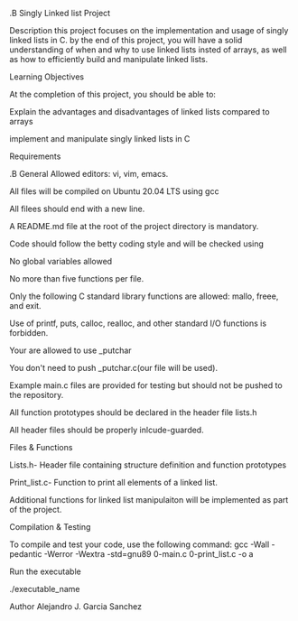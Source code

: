 .B Singly Linked list Project

Description
this project focuses on the implementation and usage of singly linked lists in C.
by the end of this project, you will have a solid understanding of when and why
to use linked lists insted of arrays, as well as how to efficiently build
and manipulate linked lists.

Learning Objectives

At the completion of this project, you should be able to:

Explain the advantages and disadvantages of linked lists compared to
arrays

implement and manipulate singly linked lists in C

Requirements

.B General
Allowed editors: vi, vim, emacs.

All files will be compiled on Ubuntu 20.04 LTS using gcc

All filees should end with a new line.

A README.md file at the root of the project directory is mandatory.

Code should follow the betty coding style and will be checked using

No global variables allowed

No more than five functions per file.

Only the following C standard library functions are allowed: mallo, freee, and exit.

Use of printf, puts, calloc, realloc, and other standard I/O functions is forbidden.

Your are allowed to use _putchar

You don't need to push _putchar.c(our file will be used).

Example main.c files are provided for testing but should not be pushed to the repository.

All function prototypes should be declared in the header file lists.h

All header files should be properly inlcude-guarded.

Files & Functions

Lists.h- Header file containing structure definition and function
prototypes

Print_list.c- Function to print all elements of a linked list.

Additional functions for linked list manipulaiton will be implemented
as part of the project.

Compilation & Testing

To compile and test your code, use the following command:
gcc -Wall -pedantic -Werror -Wextra -std=gnu89 0-main.c 0-print_list.c -o a


Run the executable

./executable_name

Author
Alejandro J. Garcia Sanchez
